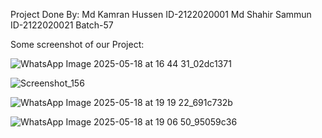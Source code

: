 Project Done By:
Md Kamran Hussen
ID-2122020001
Md Shahir Sammun
ID-2122020021
Batch-57

Some screenshot of our Project:

![WhatsApp Image 2025-05-18 at 16 44 31_02dc1371](https://github.com/user-attachments/assets/76977ee4-8330-4533-9c48-94d450d9691f)

![Screenshot_156](https://github.com/user-attachments/assets/a775c65f-a8e6-41fa-beb0-db2fcdb49733)

![WhatsApp Image 2025-05-18 at 19 19 22_691c732b](https://github.com/user-attachments/assets/843502a7-09c6-417a-990c-0954134c9ce1)

![WhatsApp Image 2025-05-18 at 19 06 50_95059c36](https://github.com/user-attachments/assets/f5f93420-5fbd-4f4d-9e68-ee4d69f931be)


